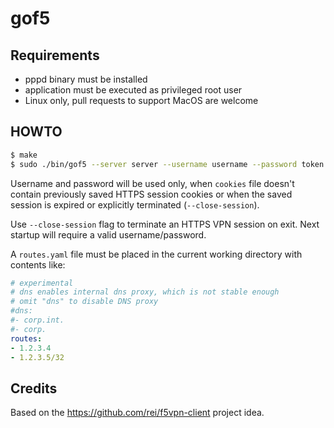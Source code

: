 # gof5

## Requirements

* pppd binary must be installed
* application must be executed as privileged root user
* Linux only, pull requests to support MacOS are welcome

## HOWTO

```sh
$ make
$ sudo ./bin/gof5 --server server --username username --password token --debug
```

Username and password will be used only, when `cookies` file doesn't contain previously saved HTTPS session cookies or when the saved session is expired or explicitly terminated (`--close-session`).

Use `--close-session` flag to terminate an HTTPS VPN session on exit. Next startup will require a valid username/password.

A `routes.yaml` file must be placed in the current working directory with contents like:

```yaml
# experimental
# dns enables internal dns proxy, which is not stable enough
# omit "dns" to disable DNS proxy
#dns:
#- corp.int.
#- corp.
routes:
- 1.2.3.4
- 1.2.3.5/32
```

## Credits

Based on the https://github.com/rei/f5vpn-client project idea.
